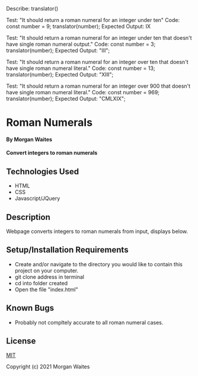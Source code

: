 Describe: translator()

Test: "It should return a roman numeral for an integer under ten"
Code:
const number = 9;
translator(number);
Expected Output: IX

Test: "It should return a roman numeral for an integer under ten that doesn't have single roman numeral output."
Code:
const number = 3;
translator(number);
Expected Output: "III";

Test: "It should return a roman numeral for an integer over ten that doesn't have single roman numeral literal."
Code:
const number = 13;
translator(number);
Expected Output: "XIII";

Test: "It should return a roman numeral for an integer over 900 that doesn't have single roman numeral literal."
Code:
const number = 969;
translator(number);
Expected Output: "CMLXIX";

# Roman Numerals

#### By Morgan Waites

#### Convert integers to roman numerals

## Technologies Used

* HTML
* CSS
* Javascript/JQuery

## Description

Webpage converts integers to roman numerals from input, displays below.

## Setup/Installation Requirements

* Create and/or navigate to the directory you would like to contain this project on your computer.
* git clone address in terminal
* cd into folder created
* Open the file "index.html"   

## Known Bugs

* Probably not compltely accurate to all roman numeral cases.

## License

[MIT](https://opensource.org/licenses/MIT)

Copyright (c) 2021 Morgan Waites